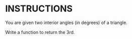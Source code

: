# INSTRUCTIONS

You are given two interior angles (in degrees) of a triangle.

Write a function to return the 3rd.


